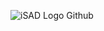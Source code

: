![iSAD Logo Github](https://github.com/sirx2713/Score-Checker/assets/122817303/3f736b48-80b7-48e8-8863-00b28ce4b11e)
